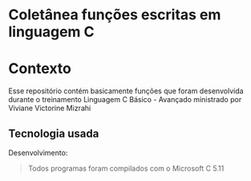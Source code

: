 # Coletânea funções escritas em linguagem C

# Contexto
Esse repositório contém basicamente funções que foram desenvolvida durante o treinamento Linguagem C Básico - Avançado ministrado por Viviane Victorine Mizrahi

## Tecnologia usada

Desenvolvimento:
> Todos programas foram compilados com o Microsoft C 5.11